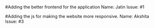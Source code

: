 #Adding the better frontend for the application
Name: Jatin 
Issue: #1

#Adding the js for making the website more responsive.
Name: Akshita
Issue: #3

